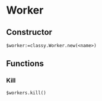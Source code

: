 ﻿# Worker
## Constructor

```4d
$worker:=classy.Worker.new(<name>)
```

## Functions

### Kill

```4d
$workers.kill()
```
